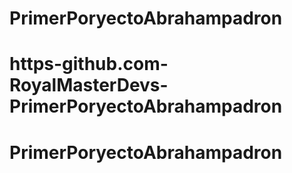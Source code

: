 # PrimerPoryectoAbrahampadron
# https-github.com-RoyalMasterDevs-PrimerPoryectoAbrahampadron
# PrimerPoryectoAbrahampadron
